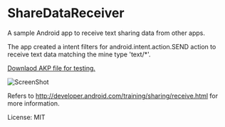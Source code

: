 ShareDataReceiver
=================

A sample Android app to receive text sharing data from other apps.

The app created a intent filters for android.intent.action.SEND action to receive text data  matching the mine type 'text/*'. 

[Downlaod AKP file for testing.](http://yxl.github.io/ShareDataReceiver/ShareDataReceiver.apk)

![ScreenShot](http://yxl.github.io/ShareDataReceiver/images/screenshot.png)

Refers to http://developer.android.com/training/sharing/receive.html for more information.

License: MIT
